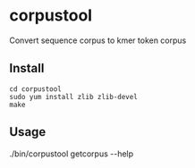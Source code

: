 # corpustool

Convert sequence corpus to kmer token corpus

## Install

```
cd corpustool
sudo yum install zlib zlib-devel
make
```

## Usage

./bin/corpustool getcorpus --help